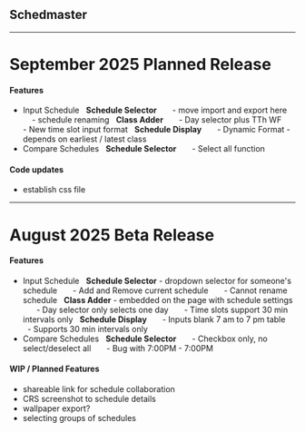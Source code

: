 ## Schedmaster
***
# September 2025 Planned Release
#### Features
- Input Schedule
&nbsp; **Schedule Selector**
&nbsp; &nbsp; &nbsp; - move import and export here
&nbsp; &nbsp; &nbsp; - schedule renaming
&nbsp; **Class Adder**
&nbsp; &nbsp; &nbsp; - Day selector plus TTh WF
&nbsp; &nbsp; &nbsp; - New time slot input format
&nbsp; **Schedule Display**
&nbsp; &nbsp; &nbsp; - Dynamic Format - depends on earliest / latest class
- Compare Schedules
&nbsp; **Schedule Selector**
&nbsp; &nbsp; &nbsp; - Select all function
#### Code updates
- establish css file
***
# August 2025 Beta Release
#### Features
- Input Schedule
&nbsp; **Schedule Selector** - dropdown selector for someone's schedule
&nbsp; &nbsp; &nbsp; - Add and Remove current schedule
&nbsp; &nbsp; &nbsp; - Cannot rename schedule
&nbsp; **Class Adder** - embedded on the page with schedule settings
&nbsp; &nbsp; &nbsp; - Day selector only selects one day
&nbsp; &nbsp; &nbsp; - Time slots support 30 min intervals only
&nbsp; **Schedule Display**
&nbsp; &nbsp; &nbsp; - Inputs blank 7 am to 7 pm table
&nbsp; &nbsp; &nbsp; - Supports 30 min intervals only
- Compare Schedules
&nbsp; **Schedule Selector**
&nbsp; &nbsp; &nbsp; - Checkbox only, no select/deselect all
&nbsp; &nbsp; &nbsp; - Bug with 7:00PM - 7:00PM

#### WIP / Planned Features
- shareable link for schedule collaboration
- CRS screenshot to schedule details
- wallpaper export?
- selecting groups of schedules